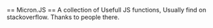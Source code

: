 == Micron.JS ==
A collection of Usefull JS functions,
Usually find on stackoverflow. Thanks to people there.